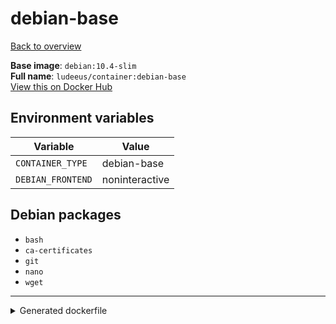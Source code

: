 # debian-base

[Back to overview](../index.md)

**Base image**: `debian:10.4-slim`  
**Full name**: `ludeeus/container:debian-base`  
[View this on Docker Hub](https://hub.docker.com/r/ludeeus/container/tags?page=1&name=debian-base)

## Environment variables

Variable | Value 
-- | --
`CONTAINER_TYPE` | debian-base
`DEBIAN_FRONTEND` | noninteractive

## Debian packages

- `bash`
- `ca-certificates`
- `git`
- `nano`
- `wget`



***
<details>
<summary>Generated dockerfile</summary>

<pre>
FROM debian:10.4-slim

ENV DEBIAN_FRONTEND=noninteractive
ENV CONTAINER_TYPE=debian-base



RUN  \ 
    apt update \ 
    && apt install -y --no-install-recommends --allow-downgrades  \ 
        ca-certificates \ 
        nano \ 
        bash \ 
        wget \ 
        git \ 
    && rm -fr /var/lib/apt/lists/* \ 
    && rm -fr /tmp/* /var/{cache,log}/*



LABEL org.opencontainers.image.authors="Ludeeus <hi@ludeeus.dev>"
LABEL org.opencontainers.image.created="2020-07-17T16:44:39.681996"
LABEL org.opencontainers.image.description="None"
LABEL org.opencontainers.image.documentation="https://ludeeus.github.io/container/tags/debian-base"
LABEL org.opencontainers.image.licenses="MIT"
LABEL org.opencontainers.image.revision="93a0ea023913050ae699ec6c55be7deccd9e0732"
LABEL org.opencontainers.image.source="https://github.com/ludeeus/container"
LABEL org.opencontainers.image.title="Debian-Base"
LABEL org.opencontainers.image.url="https://ludeeus.github.io/container/tags/debian-base"
LABEL org.opencontainers.image.vendor="Ludeeus"
LABEL org.opencontainers.image.version="93a0ea023913050ae699ec6c55be7deccd9e0732"
</pre>

<i>This is a generated version of the context used while building the container, some of the labels will not be correct since they use information in the action that publishes the container</i>
</details>
